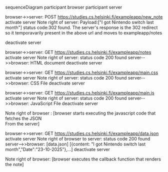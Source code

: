 sequenceDiagram 
participant browser 
participant server

browser->>server: POST https://studies.cs.helsinki.fi/exampleapp/new_note
activate server
Note right of server: Payload:["I got Nintendo switch last month"] status code:302 found. The server's response is the 302 redirect so it temporavarily present in the above url and moves to exampleapp/notes

deactivate server

browser->>server: GET https://studies.cs.helsinki.fi/exampleapp/notes
activate server
Note right of server: status code 200 found
server-->>browser: HTML document
deactivate server

browser->>server: GET https://studies.cs.helsinki.fi/exampleapp/main.css
activate server
Note right of server: status code 200 found
server-->>browser: CSS File
deactivate server

browser->>server: GET https://studies.cs.helsinki.fi/exampleapp/main.js
activate server
Note right of server: status code 200 found
server-->>browser: JavaScript File
deactivate server

Note right of browser : [browser starts executing the javascript code that fetches the JSON<br/>From the server]

browser->>server: GET https://studies.cs.helsinki.fi/exampleapp/data.json
activate server
Note right of browser to server: status code 200 found
server-->>browser: [data.json] [{content: "I got Nintendo switch last month","Date":"23-10-2025"},...]
deactivate server

Note right of browser: [browser executes the callback function that renders the note]

